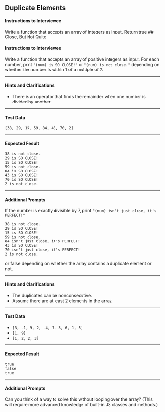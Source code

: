 ## Duplicate Elements

#### Instructions to Interviewee
Write a function that accepts an array of integers as input. Return true ## Close, But Not Quite

#### Instructions to Interviewee
Write a function that accepts an array of positive integers as input. For each number, print `"(num) is SO CLOSE!"` or `"(num) is not close."` depending on whether the number is within 1 of a multiple of 7.

---
#### Hints and Clarifications
- There is an operator that finds the remainder when one number is divided by another.

---
#### Test Data
`[38, 29, 15, 59, 84, 43, 70, 2]`

---
#### Expected Result
```
38 is not close.
29 is SO CLOSE!
15 is SO CLOSE!
59 is not close.
84 is SO CLOSE!
43 is SO CLOSE!
70 is SO CLOSE!
2 is not close.
```

---
#### Additional Prompts
If the number is exactly divisible by 7, print `"(num) isn't just close, it's PERFECT!"`

```
38 is not close.
29 is SO CLOSE!
15 is SO CLOSE!
59 is not close.
84 isn't just close, it's PERFECT!
43 is SO CLOSE!
70 isn't just close, it's PERFECT!
2 is not close.
```
or false depending on whether the array contains a duplicate element or not.

---
#### Hints and Clarifications
- The duplicates can be nonconsecutive.
- Assume there are at least 2 elements in the array.

---
#### Test Data
- `[3, -1, 9, 2, -4, 7, 3, 6, 1, 5]`
- `[1, 9]`
- `[1, 2, 2, 3]`

---
#### Expected Result
```
true
false
true
```

---
#### Additional Prompts
Can you think of a way to solve this without looping over the array? (This will require more advanced knowledge of built-in JS classes and methods.)

